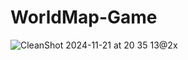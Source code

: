 # WorldMap-Game
![CleanShot 2024-11-21 at 20 35 13@2x](https://github.com/user-attachments/assets/4a6dc26d-7ecc-4ce0-ae56-b05936b0e96a)
